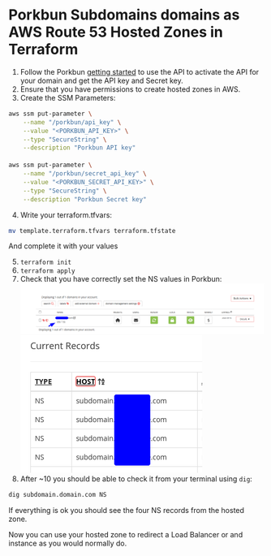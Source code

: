 # Porkbun Subdomains domains as AWS Route 53 Hosted Zones in Terraform

1. Follow the
   Porkbun [getting started](https://kb.porkbun.com/article/190-getting-started-with-the-porkbun-api) to use the API
   to activate the API for your domain and get the API key and Secret key.
2. Ensure that you have permissions to create hosted zones in AWS.
3. Create the SSM Parameters:

```bash
aws ssm put-parameter \
    --name "/porkbun/api_key" \
    --value "<PORKBUN_API_KEY>" \
    --type "SecureString" \
    --description "Porkbun API key" 

aws ssm put-parameter \
    --name "/porkbun/secret_api_key" \
    --value "<PORKBUN_SECRET_API_KEY>" \
    --type "SecureString" \
    --description "Porkbun Secret key"
```

4. Write your terraform.tfvars:

```bash
mv template.terraform.tfvars terraform.tfstate
```

And complete it with your values

5. `terraform init`
6. `terraform apply`
7. Check that you have correctly set the NS values in Porkbun:
   ![porkbun.png](img/porkbun.png)
   ![dns_records.png](img/dns_records.png)
8. After ~10 you should be able to check it from your terminal using `dig`:

```bash
dig subdomain.domain.com NS
```

If everything is ok you should see the four NS records from the hosted zone.

Now you can use your hosted zone to redirect a Load Balancer or and instance as you would normally do.

